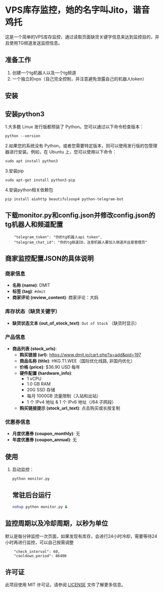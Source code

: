 # VPS库存监控，她的名字叫Jito，谐音 鸡托

这是一个简单的VPS库存监控，通过读取页面缺货关键字信息来达到监控目的，并且使用TG频道发送监控信息。

## 准备工作
1. 创建一个tg机器人以及一个tg频道
2. 一个独立的vps（自己完全控制，并注意避免泄露自己的机器人token）

## 安装

## 安装python3
1.大多数 Linux 发行版都预装了 Python。您可以通过以下命令检查版本：
```
python --version
```
2.如果您的系统没有 Python，或者您需要特定版本，则可以使用发行版的包管理器进行安装。例如，在 Ubuntu 上，您可以使用以下命令：
```
sudo apt install python3
```
3.安装pip
```
sudo apt-get install python3-pip
```
4.安装python相关依赖包
```
pip install aiohttp beautifulsoup4 python-telegram-bot
```


## 下载monitor.py和config.json并修改config.json的tg机器人和频道配置

```
    "telegram_token": "你的tg机器人api token",
    "telegram_chat_id": "你的tg频道ID，注意机器人要加入频道并且是管理员"
```

## 商家监控配置JSON的具体说明

### 商家信息

- **名称 (name)**: DMIT
- **标签 (tag)**: `#dmit`
- **商家评论 (review_content)**: 商家评论：大妈

### 库存状态（缺货关键字）

- **缺货状态文本 (out_of_stock_text)**: `Out of Stock` （缺货时显示）

### 产品信息

- **商品列表 (stock_urls)**:
  - **购买链接 (url)**: https://www.dmit.io/cart.php?a=add&pid=197
  - **商品名称 (title)**: HKG.T1.WEE（国际优化线路, 非国内优化）
  - **价格 (price)**: $36.90 USD 每年
  - **硬件配置 (hardware_info)**:
    - 1 vCPU
    - 1.0 GB RAM
    - 20G SSD 存储
    - 每月 1000GB 流量限制（入站和出站）
    - 1 个 IPv4 地址 & 1 个 IPv6 地址（/64 子网段）
  - **购买链接提示 (stock_url_text)**: 点击购买或长按复制

### 优惠券信息

- **月度优惠券 (coupon_monthly)**: 无
- **年度优惠券 (coupon_annual)**: 无



## 使用

1. 启动监控：

    ```bash
    python monitor.py
    ```
    ## 常驻后台运行
    ```bash
    nohup python monitor.py &
    ```


## 监控周期以及冷却周期，以秒为单位
默认是每分钟监控一次页面，如果发现有库存，会进行24小时冷却，需要等待24小时再进行监控，可以自己按需调整
```
    "check_interval": 60,
    "cooldown_period": 86400
```

## 许可证

此项目使用 MIT 许可证。请参阅 [LICENSE](LICENSE) 文件了解更多信息。


